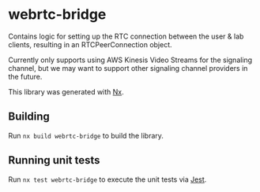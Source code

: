 # webrtc-bridge

Contains logic for setting up the RTC connection between the user & lab clients, resulting in an
RTCPeerConnection object.

Currently only supports using AWS Kinesis Video Streams for the signaling channel,
but we may want to support other signaling channel providers in the future.

This library was generated with [Nx](https://nx.dev).

## Building

Run `nx build webrtc-bridge` to build the library.

## Running unit tests

Run `nx test webrtc-bridge` to execute the unit tests via [Jest](https://jestjs.io).
